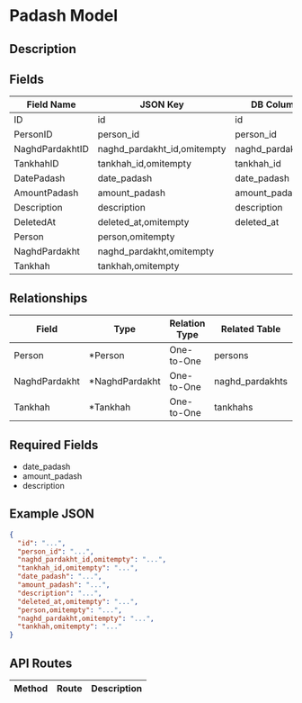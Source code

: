 # Padash Model

## Description


## Fields
| Field Name | JSON Key | DB Column | Type | Required | Validation | Description |
|------------|----------|-----------|------|----------|------------|-------------|
| ID | id | id | int | false | omitempty,gt=0 |  |
| PersonID | person_id | person_id | int | false | gt=0,exists=persons.id |  |
| NaghdPardakhtID | naghd_pardakht_id,omitempty | naghd_pardakht_id | *int | false | omitempty,gt=0,exists=naghd_pardakhts.id |  |
| TankhahID | tankhah_id,omitempty | tankhah_id | *int | false | omitempty,gt=0,exists=tankhahs.id |  |
| DatePadash | date_padash | date_padash | time.Time | true | required,pasttime |  |
| AmountPadash | amount_padash | amount_padash | int64 | true | required,gt=0 |  |
| Description | description | description | string | true | required,max=255,regex=epns |  |
| DeletedAt | deleted_at,omitempty | deleted_at | *time.Time | false | omitempty,pasttime |  |
| Person | person,omitempty |  | *Person | false |  |  |
| NaghdPardakht | naghd_pardakht,omitempty |  | *NaghdPardakht | false |  |  |
| Tankhah | tankhah,omitempty |  | *Tankhah | false |  |  |


## Relationships
| Field | Type | Relation Type | Related Table | Foreign Key |
|-------|------|---------------|---------------|-------------|
| Person | *Person | One-to-One | persons | person_id |
| NaghdPardakht | *NaghdPardakht | One-to-One | naghd_pardakhts | naghd_pardakht_id |
| Tankhah | *Tankhah | One-to-One | tankhahs | tankhah_id |


## Required Fields
- date_padash
- amount_padash
- description

## Example JSON
```json
{
  "id": "...",
  "person_id": "...",
  "naghd_pardakht_id,omitempty": "...",
  "tankhah_id,omitempty": "...",
  "date_padash": "...",
  "amount_padash": "...",
  "description": "...",
  "deleted_at,omitempty": "...",
  "person,omitempty": "...",
  "naghd_pardakht,omitempty": "...",
  "tankhah,omitempty": "..."
}
```

## API Routes
| Method | Route | Description |
|--------|-------|-------------|

